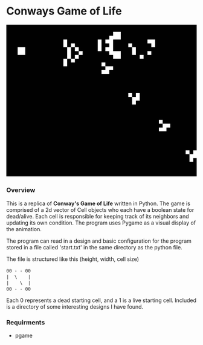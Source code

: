 # Conways Game of Life
![Game of Life Gameplay](assets/gol.png)
### Overview
This is a replica of **Conway's Game of Life** written in Python.
The game is comprised of a 2d vector of Cell objects who each have a boolean state for dead/alive. 
Each cell is responsible for keeping track of its neighbors and updating its own condition.
The program uses Pygame as a visual display of the animation.

The program can read in a design and basic configuration for the program stored in a file called 'start.txt' in the same directory as the python file.

The file is structured like this
(height, width, cell size)
```
00 - - 00
|  \    |
|    \  |
00 - - 00
```
Each 0 represents a dead starting cell, and a 1 is a live starting cell.
Included is a directory of some interesting designs I have found.

### Requirments
* pgame
